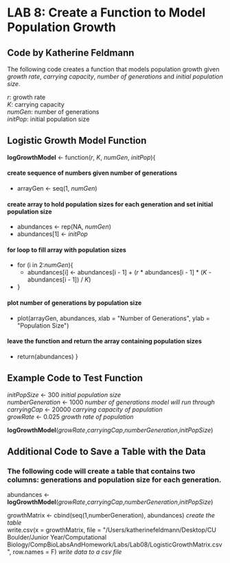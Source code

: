 # LAB 8: Create a Function to Model Population Growth
## Code by **Katherine Feldmann**

The following code creates a function that models population growth given _growth rate_, _carrying capacity_, _number of generations_ and _initial population size_.

_r_: growth rate  
_K_: carrying capacity  
_numGen_: number of generations  
_initPop_: initial population size  

## Logistic Growth Model Function
**logGrowthModel** <- function(_r_, _K_, _numGen_, _initPop_){
#### create sequence of numbers given number of generations
* arrayGen <- seq(1, _numGen_)

#### create array to hold population sizes for each generation and set initial population size
* abundances <- rep(NA, _numGen_)  
* abundances[1] <- _initPop_ 
#### for loop to fill array with population sizes
* for (i in 2:_numGen_){  
    * abundances[i] <- abundances[i - 1] + (_r_ * abundances[i - 1] * (_K_ - abundances[i - 1]) / _K_)  
* }
#### plot number of generations by population size
* plot(arrayGen, abundances, xlab = "Number of Generations", ylab = "Population Size")

#### leave the function and return the array containing population sizes
* return(abundances)
}
    
## Example Code to Test Function
_initPopSize_ <- 300        _initial population size_  
_numberGeneration_ <- 1000      _number of generations model will run through_  
_carryingCap_ <- 20000      _carrying capacity of population_  
_growRate_ <- 0.025         _growth rate of population_  

**logGrowthModel**(_growRate_,_carryingCap_,_numberGeneration_,_initPopSize_)

## Additional Code to Save a Table with the Data
### The following code will create a table that contains two columns: generations and population size for each generation.

abundances <- **logGrowthModel**(_growRate_,_carryingCap_,_numberGeneration_,_initPopSize_)

growthMatrix <- cbind(seq(1,numberGeneration), abundances)      _create the table_  
write.csv(x = growthMatrix, file = "/Users/katherinefeldmann/Desktop/CU Boulder/Junior Year/Computational Biology/CompBioLabsAndHomework/Labs/Lab08/LogisticGrowthMatrix.csv", row.names = F)       _write data to a csv file_

